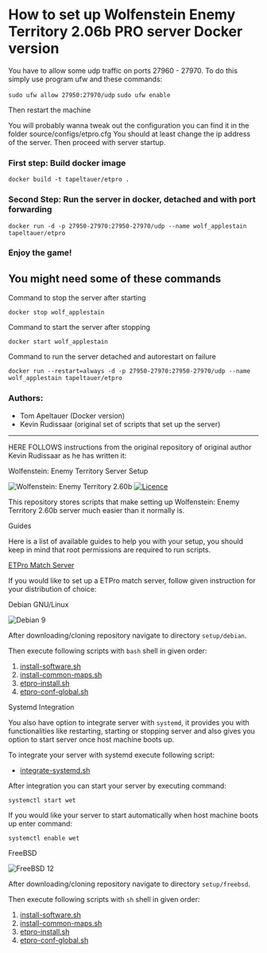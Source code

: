 # How to set up Wolfenstein Enemy Territory 2.06b PRO server Docker version
 
You have to allow some udp traffic on ports 27960 - 27970. To do this simply use program ufw and these commands:

`sudo ufw allow 27950:27970/udp`
`sudo ufw enable`

Then restart the machine

You will probably wanna tweak out the configuration you can find it in the folder source/configs/etpro.cfg You should at least change the ip address of the server. Then proceed with server startup.

### First step: Build docker image
`docker build -t tapeltauer/etpro .`

### Second Step: Run the server in docker, detached and with port forwarding
`docker run -d -p 27950-27970:27950-27970/udp --name wolf_applestain tapeltauer/etpro`

### Enjoy the game!

## You might need some of these commands

Command to stop the server after starting

`docker stop wolf_applestain`

Command to start the server after stopping

`docker start wolf_applestain`

Command to run the server detached and autorestart on failure

`docker run --restart=always -d -p 27950-27970:27950-27970/udp --name wolf_applestain tapeltauer/etpro`

### Authors:

- Tom Apeltauer (Docker version)
- Kevin Rudissaar (original set of scripts that set up the server)

----------------------------------------------------------

HERE FOLLOWS instructions from the original repository of original author Kevin Rudissaar as he has written it:

 Wolfenstein: Enemy Territory Server Setup

<img src="https://img.shields.io/badge/wet-2.60b-blue.png" alt="Wolfenstein: Enemy Territory 2.60b" title="Wolfenstein: Enemy Territory 2.60b"/>&nbsp;<a href="LICENSE" title="Licence"><img src="https://img.shields.io/badge/license-MIT-green.png" alt="Licence"/></a>

This repository stores scripts that make setting up Wolfenstein: Enemy Territory 2.60b server much easier than it normally is.

Guides

Here is a list of available guides to help you with your setup, you should keep in mind that root permissions are required to run scripts.

[ETPro Match Server](#etpro-match-server)

If you would like to set up a ETPro match server, follow given instruction for your distribution of choice:

Debian GNU/Linux

<img src="https://img.shields.io/badge/debian-9-green.png" alt="Debian 9" title="Tested">

After downloading/cloning repository navigate to directory `setup/debian`.

Then execute following scripts with `bash` shell in given order:

1. [install-software.sh](setup/debian/install-software.sh)
2. [install-common-maps.sh](setup/common/install-common-maps.sh)
3. [etpro-install.sh](setup/debian/etpro-install.sh)
4. [etpro-conf-global.sh](setup/debian/etpro-conf-global.sh)

Systemd Integration

You also have option to integrate server with `systemd`, it provides you with functionalities like restarting, starting or stopping server and also gives you option to start server once host machine boots up.

To integrate your server with systemd execute following script:

* [integrate-systemd.sh](setup/debian/integrate-systemd.sh)

After integration you can start your server by executing command:

`systemctl start wet`

If you would like your server to start automatically when host machine boots up enter command:

`systemctl enable wet`

FreeBSD

<img src="https://img.shields.io/badge/freebsd-12-green.png" alt="FreeBSD 12" title="Tested">

After downloading/cloning repository navigate to directory `setup/freebsd`.

Then execute following scripts with `sh` shell in given order:

1. [install-software.sh](setup/freebsd/install-software.sh)
2. [install-common-maps.sh](setup/common/install-common-maps-fallback.sh)
3. [etpro-install.sh](setup/common/etpro-install-fallback.sh)
4. [etpro-conf-global.sh](setup/common/etpro-conf-global-fallback.sh)

